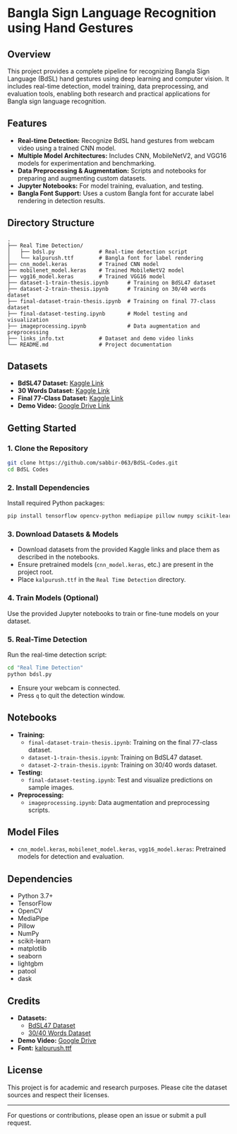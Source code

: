 # Bangla Sign Language Recognition using Hand Gestures

## Overview
This project provides a complete pipeline for recognizing Bangla Sign Language (BdSL) hand gestures using deep learning and computer vision. It includes real-time detection, model training, data preprocessing, and evaluation tools, enabling both research and practical applications for Bangla sign language recognition.

## Features
- **Real-time Detection:** Recognize BdSL hand gestures from webcam video using a trained CNN model.
- **Multiple Model Architectures:** Includes CNN, MobileNetV2, and VGG16 models for experimentation and benchmarking.
- **Data Preprocessing & Augmentation:** Scripts and notebooks for preparing and augmenting custom datasets.
- **Jupyter Notebooks:** For model training, evaluation, and testing.
- **Bangla Font Support:** Uses a custom Bangla font for accurate label rendering in detection results.

## Directory Structure
```
.
├── Real Time Detection/
│   ├── bdsl.py              # Real-time detection script
│   └── kalpurush.ttf        # Bangla font for label rendering
├── cnn_model.keras          # Trained CNN model
├── mobilenet_model.keras    # Trained MobileNetV2 model
├── vgg16_model.keras        # Trained VGG16 model
├── dataset-1-train-thesis.ipynb      # Training on BdSL47 dataset
├── dataset-2-train-thesis.ipynb      # Training on 30/40 words dataset
├── final-dataset-train-thesis.ipynb  # Training on final 77-class dataset
├── final-dataset-testing.ipynb       # Model testing and visualization
├── imageprocessing.ipynb             # Data augmentation and preprocessing
├── links_info.txt           # Dataset and demo video links
└── README.md                # Project documentation
```

## Datasets
- **BdSL47 Dataset:** [Kaggle Link](https://www.kaggle.com/datasets/sada335/bdsl-47-dataset)
- **30 Words Dataset:** [Kaggle Link](https://www.kaggle.com/datasets/abirmunna/bangla-sign-language-40)
- **Final 77-Class Dataset:** [Kaggle Link](https://www.kaggle.com/datasets/sabbirmusfique63/dataset-of-77-bangla-sign)
- **Demo Video:** [Google Drive Link](https://drive.google.com/file/d/1WnnyD8PtuxmWtMid_RwFYwE8tEXCQzbn/view?usp=sharing)

## Getting Started
### 1. Clone the Repository
```bash
git clone https://github.com/sabbir-063/BdSL-Codes.git
cd BdSL Codes
```

### 2. Install Dependencies
Install required Python packages:
```bash
pip install tensorflow opencv-python mediapipe pillow numpy scikit-learn matplotlib seaborn lightgbm patool dask
```

### 3. Download Datasets & Models
- Download datasets from the provided Kaggle links and place them as described in the notebooks.
- Ensure pretrained models (`cnn_model.keras`, etc.) are present in the project root.
- Place `kalpurush.ttf` in the `Real Time Detection` directory.

### 4. Train Models (Optional)
Use the provided Jupyter notebooks to train or fine-tune models on your dataset.

### 5. Real-Time Detection
Run the real-time detection script:
```bash
cd "Real Time Detection"
python bdsl.py
```
- Ensure your webcam is connected.
- Press `q` to quit the detection window.

## Notebooks
- **Training:**
  - `final-dataset-train-thesis.ipynb`: Training on the final 77-class dataset.
  - `dataset-1-train-thesis.ipynb`: Training on BdSL47 dataset.
  - `dataset-2-train-thesis.ipynb`: Training on 30/40 words dataset.
- **Testing:**
  - `final-dataset-testing.ipynb`: Test and visualize predictions on sample images.
- **Preprocessing:**
  - `imageprocessing.ipynb`: Data augmentation and preprocessing scripts.

## Model Files
- `cnn_model.keras`, `mobilenet_model.keras`, `vgg16_model.keras`: Pretrained models for detection and evaluation.

## Dependencies
- Python 3.7+
- TensorFlow
- OpenCV
- MediaPipe
- Pillow
- NumPy
- scikit-learn
- matplotlib
- seaborn
- lightgbm
- patool
- dask

## Credits
- **Datasets:**
  - [BdSL47 Dataset](https://www.kaggle.com/datasets/sada335/bdsl-47-dataset)
  - [30/40 Words Dataset](https://www.kaggle.com/datasets/abirmunna/bangla-sign-language-40)
- **Demo Video:** [Google Drive](https://drive.google.com/file/d/1WnnyD8PtuxmWtMid_RwFYwE8tEXCQzbn/view?usp=sharing)
- **Font:** [kalpurush.ttf](https://www.omicronlab.com/fonts/kalpurush.html)

## License
This project is for academic and research purposes. Please cite the dataset sources and respect their licenses.

---
For questions or contributions, please open an issue or submit a pull request.
